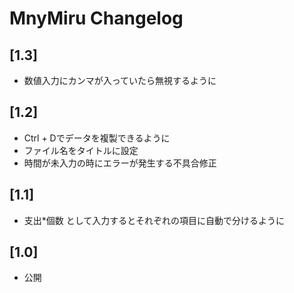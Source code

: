 # MnyMiru Changelog

## [1.3]

- 数値入力にカンマが入っていたら無視するように
## [1.2]

- Ctrl + Dでデータを複製できるように
- ファイル名をタイトルに設定
- 時間が未入力の時にエラーが発生する不具合修正

## [1.1]

- 支出*個数 として入力するとそれぞれの項目に自動で分けるように

## [1.0]

- 公開
